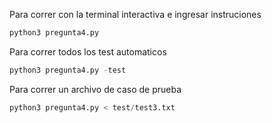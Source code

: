 Para correr con la terminal interactiva e ingresar instruciones
```python
python3 pregunta4.py
```

Para correr todos los test automaticos
```python
python3 pregunta4.py -test
```

Para correr un archivo de caso de prueba
```python
python3 pregunta4.py < test/test3.txt
```